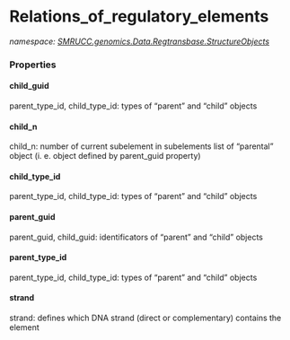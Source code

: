 ﻿# Relations_of_regulatory_elements
_namespace: [SMRUCC.genomics.Data.Regtransbase.StructureObjects](./index.md)_






### Properties

#### child_guid
parent_type_id, child_type_id: types of “parent” and “child” objects
#### child_n
child_n: number of current subelement in subelements list of “parental” object (i. e. object defined by parent_guid property)
#### child_type_id
parent_type_id, child_type_id: types of “parent” and “child” objects
#### parent_guid
parent_guid, child_guid: identificators of “parent” and “child” objects
#### parent_type_id
parent_type_id, child_type_id: types of “parent” and “child” objects
#### strand
strand: defines which DNA strand (direct or complementary) contains the element
